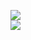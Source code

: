 [![](https://img.shields.io/badge/Made%20With-Github%20Spray-lightgrey.svg?style=for-the-badge&logo=github)](https://github.com/Annihil/github-spray#3354)  
[![](https://i.imgur.com/2DrTn0Z.gif)](https://github.com/Annihil/github-spray)